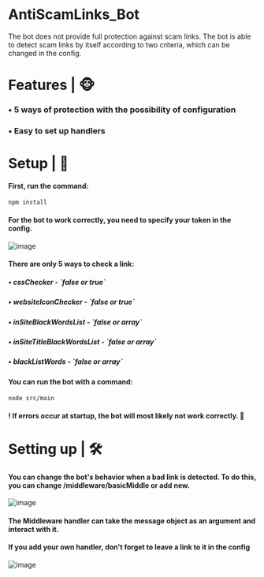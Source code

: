 <h1>AntiScamLinks_Bot</h1>
The bot does not provide full protection against scam links. The bot is able to detect scam links by itself according to two criteria, which can be changed in the config.

<h1>Features | 🐵</h1>
<h3>• 5 ways of protection with the possibility of configuration</h3>
<h3>• Easy to set up handlers </h3>

<h1>Setup | 🌱</h1>
<h4>First, run the command:</h4>

```
npm install
```

<h4>For the bot to work correctly, you need to specify your token in the config.</h4>

<img src="https://media.discordapp.net/attachments/866965472582828042/908431440251867146/unknown.png" alt="image"/>

<h4>There are only 5 ways to check a link:</h4>
<h5>• cssChecker  -  `false or true`</h5>
<h5>• websiteIconChecker  -  `false or true`</h5>
<h5>• inSiteBlackWordsList  -  `false or array`</h5>
<h5>• inSiteTitleBlackWordsList  -  `false or array`</h5>
<h5>• blackListWords  -  `false or array`</h5>

<h4>You can run the bot with a command:</h4>

```
node src/main
```

<h4>! If errors occur at startup, the bot will most likely not work correctly. 👿</h4>


<h1>Setting up | 🛠</h1>

<h4>You can change the bot's behavior when a bad link is detected. To do this, you can change /middleware/basicMiddle or add new.</h4>
<img src="https://media.discordapp.net/attachments/895015757350596628/907187272603021352/Screenshot_11.png" alt="image"/>
<h4>The Middleware handler can take the message object as an argument and interact with it.</h4>
<h4>If you add your own handler, don't forget to leave a link to it in the config</h4>
<img src="https://cdn.discordapp.com/attachments/895015757350596628/907187898267344896/Screenshot_12.png" alt="image"/>
